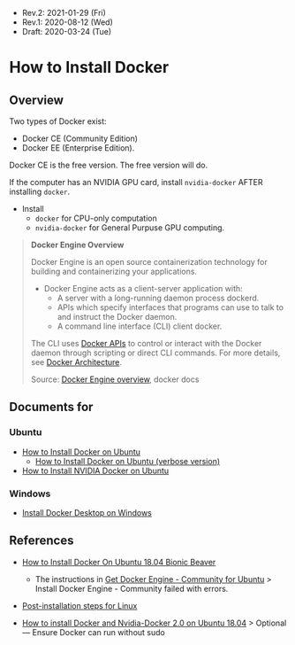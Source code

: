 * Rev.2: 2021-01-29 (Fri)
* Rev.1: 2020-08-12 (Wed)
* Draft: 2020-03-24 (Tue)

# How to Install Docker

## Overview

Two types of Docker exist:

* Docker CE (Community Edition)
* Docker EE (Enterprise Edition).

 Docker CE is the free version. The free version will do.

If the computer has an NVIDIA GPU card, install `nvidia-docker` AFTER installing `docker`. 

* Install
  * `docker` for CPU-only computation
  * `nvidia-docker` for General Purpuse GPU computing.

> **Docker Engine Overview**
>
> Docker Engine is an open source containerization technology for building and containerizing your applications.
>
> * Docker Engine acts as a client-server application with:
>   * A server with a long-running daemon process dockerd.
>   * APIs which specify interfaces that programs can use to talk to and instruct the Docker daemon.
>   * A command line interface (CLI) client docker.
>
> The CLI uses [Docker APIs](https://docs.docker.com/engine/api/) to control or interact with the Docker daemon through scripting or direct CLI commands. For more details, see [Docker Architecture](https://docs.docker.com/get-started/overview/#docker-architecture).
>
> Source: [Docker Engine overview](https://docs.docker.com/engine/), docker docs

## Documents for

### Ubuntu

* [How to Install Docker on Ubuntu](install/docker_on_ubuntu.md)
  * [How to Install Docker on Ubuntu (verbose version)](install/docker_on_ubuntu-verbose_version.md)
* [How to Install NVIDIA Docker on Ubuntu](install/nvidia-docker_on_Ubuntu.md)

### Windows

* [Install Docker Desktop on Windows](install/docker_desktop_on_windows.md)

## References

* [How to Install Docker On Ubuntu 18.04 Bionic Beaver](https://phoenixnap.com/kb/how-to-install-docker-on-ubuntu-18-04)
  * The instructions in [Get Docker Engine - Community for Ubuntu](https://docs.docker.com/install/linux/docker-ce/ubuntu/) > Install Docker Engine - Community failed with errors.

* [Post-installation steps for Linux](https://docs.docker.com/install/linux/linux-postinstall/#manage-docker-as-a-nonroot-user)
* [How to install Docker and Nvidia-Docker 2.0 on Ubuntu 18.04](https://medium.com/@linhlinhle997/how-to-install-docker-and-nvidia-docker-2-0-on-ubuntu-18-04-da3eac6ec494) > Optional — Ensure Docker can run without sudo

